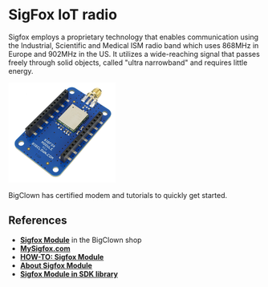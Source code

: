 # SigFox IoT radio

Sigfox employs a proprietary technology that enables communication using the Industrial, Scientific and Medical ISM radio band which uses 868MHz in Europe and 902MHz in the US. It utilizes a wide-reaching signal that passes freely through solid objects, called "ultra narrowband" and requires little energy.

![BigClown Sigfox Module](../.gitbook/assets/_basics_module-overview_sigfox-module.png)

BigClown has certified modem and tutorials to quickly get started.

## References <a id="references"></a>

* [**Sigfox Module**](https://shop.bigclown.com/sigfox-module) in the BigClown shop
* [**MySigfox.com**](../tutorials/mysigfox.com-service.md)
* [**HOW-TO: Sigfox Module**](../hardware/about-sigfox-module.md)
* [**About Sigfox Module**](../hardware/about-sigfox-module.md)
* [**Sigfox Module in SDK library**](https://sdk.bigclown.com/group__bc__module__sigfox.html)

